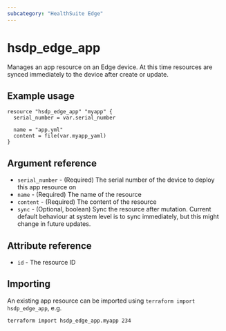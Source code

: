 ```yaml
---
subcategory: "HealthSuite Edge"
---
```


# hsdp_edge_app

Manages an app resource on an Edge device. At this time resources are synced immediately to the device after create or update.

## Example usage

```hcl
resource "hsdp_edge_app" "myapp" {
  serial_number = var.serial_number
  
  name = "app.yml"
  content = file(var.myapp_yaml)
}
```

## Argument reference

* `serial_number` - (Required) The serial number of the device to deploy this app resource on
* `name` - (Required) The name of the resource
* `content` - (Required) The content of the resource
* `sync` - (Optional, boolean) Sync the resource after mutation. Current default behaviour at system level is to sync immediately, but this might change in future updates.

## Attribute reference

* `id` - The resource ID

## Importing

An existing app resource can be imported using `terraform import hsdp_edge_app`, e.g.

```shell
terraform import hsdp_edge_app.myapp 234
```
